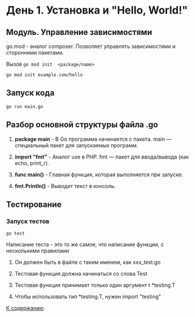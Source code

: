 # День 1. Установка и "Hello, World!"

## Модуль. Управление зависимостями
go.mod - аналог composer. Позволяет управлять зависимостями и сторонними пакетами.

Вызов ```go mod init  <package/name>```
```
go mod init example.com/hello
```

## Запуск кода 
```
go run main.go
```

## Разбор основной структуры файла .go
1. **package main** - В Go программа начинается с пакета. main — специальный пакет для запускаемых программ.

2. **import "fmt"** - Аналог use в PHP. fmt — пакет для ввода/вывода (как echo, print_r).

3. **func main()** - Главная функция, которая выполняется при запуске.

4. **fmt.Println()** - Выводит текст в консоль.

## Тестирование
### Запуск тестов
```
go test
```
Написание теста - это то же самое, что написание функции, с несколькими правилами

1. Он должен быть в файле с таким именем, как xxx_test.go

2. Тестовая функция должна начинаться со слова Test

3. Тестовая функция принимает только один аргумент t *testing.T

4. Чтобы использовать тип *testing.T, нужен import "testing"

[К содержанию](../../README.md)